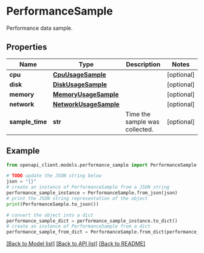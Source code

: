 # PerformanceSample

Performance data sample.

## Properties

Name | Type | Description | Notes
------------ | ------------- | ------------- | -------------
**cpu** | [**CpuUsageSample**](CpuUsageSample.md) |  | [optional] 
**disk** | [**DiskUsageSample**](DiskUsageSample.md) |  | [optional] 
**memory** | [**MemoryUsageSample**](MemoryUsageSample.md) |  | [optional] 
**network** | [**NetworkUsageSample**](NetworkUsageSample.md) |  | [optional] 
**sample_time** | **str** | Time the sample was collected. | [optional] 

## Example

```python
from openapi_client.models.performance_sample import PerformanceSample

# TODO update the JSON string below
json = "{}"
# create an instance of PerformanceSample from a JSON string
performance_sample_instance = PerformanceSample.from_json(json)
# print the JSON string representation of the object
print(PerformanceSample.to_json())

# convert the object into a dict
performance_sample_dict = performance_sample_instance.to_dict()
# create an instance of PerformanceSample from a dict
performance_sample_from_dict = PerformanceSample.from_dict(performance_sample_dict)
```
[[Back to Model list]](../README.md#documentation-for-models) [[Back to API list]](../README.md#documentation-for-api-endpoints) [[Back to README]](../README.md)


